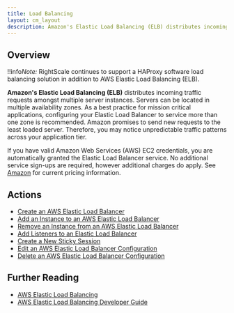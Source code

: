 ```yaml
---
title: Load Balancing
layout: cm_layout
description: Amazon's Elastic Load Balancing (ELB) distributes incoming traffic requests amongst multiple server instances. Servers can be located in multiple availability zones.
---
```

## Overview

!!info*Note:* RightScale continues to support a HAProxy software load balancing solution in addition to AWS Elastic Load Balancing (ELB).

**Amazon's Elastic Load Balancing (ELB)** distributes incoming traffic requests amongst multiple server instances. Servers can be located in multiple availability zones. As a best practice for mission critical applications, configuring your Elastic Load Balancer to service more than one zone is recommended. Amazon promises to send new requests to the least loaded server. Therefore, you may notice unpredictable traffic patterns across your application tier.

If you have valid Amazon Web Services (AWS) EC2 credentials, you are automatically granted the Elastic Load Balancer service. No additional service sign-ups are required, however additional charges do apply. See [Amazon](http://aws.amazon.com/elasticloadbalancing/) for current pricing information.

## Actions

* [Create an AWS Elastic Load Balancer](/cm/dashboard/clouds/aws/actions/load_balancing_actions.html#create-an-aws-elastic-load-balancer)
* [Add an Instance to an AWS Elastic Load Balancer](/cm/dashboard/clouds/aws/actions/load_balancing_actions.html#add-an-instance-to-an-aws-elastic-load-balancer)
* [Remove an Instance from an AWS Elastic Load Balancer](/cm/dashboard/clouds/aws/actions/load_balancing_actions.html#remove-an-instance-from-an-aws-elastic-load-balancer)
* [Add Listeners to an Elastic Load Balancer](/cm/dashboard/clouds/aws/actions/load_balancing_actions.html#add-listeners-to-an-elastic-load-balancer)
* [Create a New Sticky Session](/cm/dashboard/clouds/aws/actions/load_balancing_actions.html#create-a-new-sticky-session)
* [Edit an AWS Elastic Load Balancer Configuration](/cm/dashboard/clouds/aws/actions/load_balancing_actions.html#edit-an-aws-elastic-load-balancer-configuration)
* [Delete an AWS Elastic Load Balancer Configuration](/cm/dashboard/clouds/aws/actions/load_balancing_actions.html#delete-an-aws-elastic-load-balancer-configuration)

## Further Reading

* [AWS Elastic Load Balancing](http://aws.amazon.com/elasticloadbalancing/)
* [AWS Elastic Load Balancing Developer Guide](http://docs.amazonwebservices.com/ElasticLoadBalancing/latest/DeveloperGuide/)
